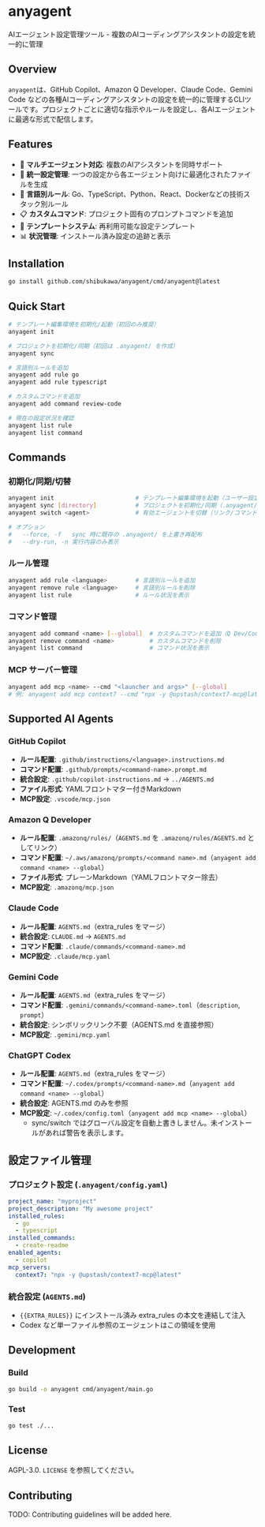 # anyagent

AIエージェント設定管理ツール - 複数のAIコーディングアシスタントの設定を統一的に管理

## Overview

`anyagent`は、GitHub Copilot、Amazon Q Developer、Claude Code、Gemini Code などの各種AIコーディングアシスタントの設定を統一的に管理するCLIツールです。プロジェクトごとに適切な指示やルールを設定し、各AIエージェントに最適な形式で配信します。

## Features

- 🤖 **マルチエージェント対応**: 複数のAIアシスタントを同時サポート
- 📝 **統一設定管理**: 一つの設定から各エージェント向けに最適化されたファイルを生成
- 🔧 **言語別ルール**: Go、TypeScript、Python、React、Dockerなどの技術スタック別ルール
- 📋 **カスタムコマンド**: プロジェクト固有のプロンプトコマンドを追加
- 🎯 **テンプレートシステム**: 再利用可能な設定テンプレート
- 📊 **状況管理**: インストール済み設定の追跡と表示

## Installation

```bash
go install github.com/shibukawa/anyagent/cmd/anyagent@latest
```

## Quick Start

```bash
# テンプレート編集環境を初期化/起動（初回のみ推奨）
anyagent init

# プロジェクトを初期化/同期（初回は .anyagent/ を作成）
anyagent sync

# 言語別ルールを追加
anyagent add rule go
anyagent add rule typescript

# カスタムコマンドを追加
anyagent add command review-code

# 現在の設定状況を確認
anyagent list rule
anyagent list command
```

## Commands

### 初期化/同期/切替
```bash
anyagent init                       # テンプレート編集環境を起動（ユーザー設定側）
anyagent sync [directory]           # プロジェクトを初期化/同期（.anyagent/ を配布し AGENTS.md を生成）
anyagent switch <agent>             # 有効エージェントを切替（リンク/コマンドを再整備）

# オプション
#   --force, -f   sync 時に既存の .anyagent/ を上書き再配布
#   --dry-run, -n 実行内容のみ表示
```

### ルール管理
```bash
anyagent add rule <language>        # 言語別ルールを追加
anyagent remove rule <language>     # 言語別ルールを削除
anyagent list rule                  # ルール状況を表示
```

### コマンド管理
```bash
anyagent add command <name> [--global]  # カスタムコマンドを追加（Q Dev/Codex は --global でユーザーフォルダに配置）
anyagent remove command <name>          # カスタムコマンドを削除
anyagent list command                   # コマンド状況を表示
```

### MCP サーバー管理
```bash
anyagent add mcp <name> --cmd "<launcher and args>" [--global]
# 例: anyagent add mcp context7 --cmd "npx -y @upstash/context7-mcp@latest"
```

## Supported AI Agents

### GitHub Copilot
- **ルール配置**: `.github/instructions/<language>.instructions.md`
- **コマンド配置**: `.github/prompts/<command-name>.prompt.md`
- **統合設定**: `.github/copilot-instructions.md` → `../AGENTS.md`
- **ファイル形式**: YAMLフロントマター付きMarkdown
- **MCP設定**: `.vscode/mcp.json`

### Amazon Q Developer
- **ルール配置**: `.amazonq/rules/`（`AGENTS.md` を `.amazonq/rules/AGENTS.md` としてリンク）
- **コマンド配置**: `~/.aws/amazonq/prompts/<command name>.md`（`anyagent add command <name> --global`）
- **ファイル形式**: プレーンMarkdown（YAMLフロントマター除去）
- **MCP設定**: `.amazonq/mcp.json`

### Claude Code
- **ルール配置**: `AGENTS.md`（extra_rules をマージ）
- **統合設定**: `CLAUDE.md` → `AGENTS.md`
- **コマンド配置**: `.claude/commands/<command-name>.md`
- **MCP設定**: `.claude/mcp.yaml`

### Gemini Code
- **ルール配置**: `AGENTS.md`（extra_rules をマージ）
- **コマンド配置**: `.gemini/commands/<command-name>.toml`（`description`, `prompt`）
- **統合設定**: シンボリックリンク不要（AGENTS.md を直接参照）
- **MCP設定**: `.gemini/mcp.yaml`

### ChatGPT Codex
- **ルール配置**: `AGENTS.md`（extra_rules をマージ）
- **コマンド配置**: `~/.codex/prompts/<command-name>.md`（`anyagent add command <name> --global`）
- **統合設定**: AGENTS.md のみを参照
- **MCP設定**: `~/.codex/config.toml`（`anyagent add mcp <name> --global`）
  - sync/switch ではグローバル設定を自動上書きしません。未インストールがあれば警告を表示します。

## 設定ファイル管理

### プロジェクト設定 (`.anyagent/config.yaml`)
```yaml
project_name: "myproject"
project_description: "My awesome project"
installed_rules:
  - go
  - typescript
installed_commands:
  - create-readme
enabled_agents:
  - copilot
mcp_servers:
  context7: "npx -y @upstash/context7-mcp@latest"
```

### 統合設定 (`AGENTS.md`)
- `{{EXTRA_RULES}}` にインストール済み extra_rules の本文を連結して注入
- Codex など単一ファイル参照のエージェントはこの領域を使用

<!-- プロジェクト構造はエージェントごとに異なるため省略。各エージェントの項目を参照してください。 -->

## Development

### Build
```bash
go build -o anyagent cmd/anyagent/main.go
```

### Test
```bash
go test ./...
```

## License

AGPL-3.0. `LICENSE` を参照してください。

## Contributing

TODO: Contributing guidelines will be added here.
